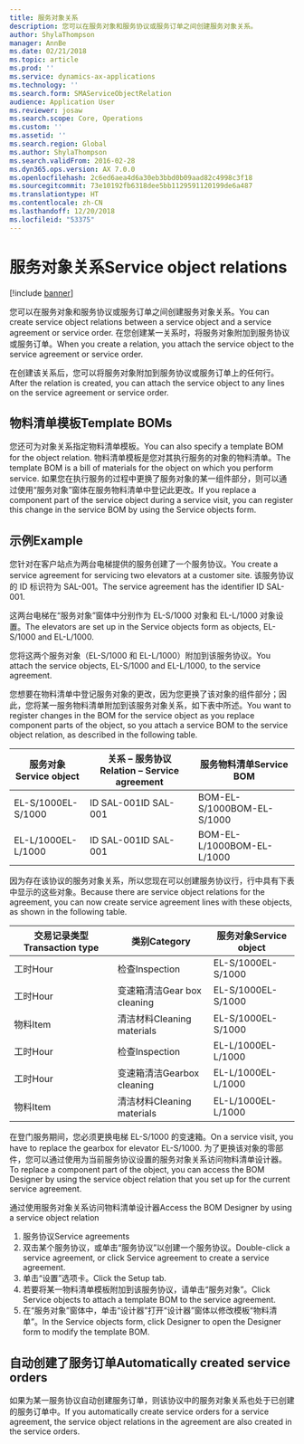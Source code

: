 ```yaml
---
title: 服务对象关系
description: 您可以在服务对象和服务协议或服务订单之间创建服务对象关系。
author: ShylaThompson
manager: AnnBe
ms.date: 02/21/2018
ms.topic: article
ms.prod: ''
ms.service: dynamics-ax-applications
ms.technology: ''
ms.search.form: SMAServiceObjectRelation
audience: Application User
ms.reviewer: josaw
ms.search.scope: Core, Operations
ms.custom: ''
ms.assetid: ''
ms.search.region: Global
ms.author: ShylaThompson
ms.search.validFrom: 2016-02-28
ms.dyn365.ops.version: AX 7.0.0
ms.openlocfilehash: 2c6ed6aea4d6a30eb3bbd0b09aad82c4998c3f18
ms.sourcegitcommit: 73e10192fb6318dee5bb1129591120199de6a487
ms.translationtype: HT
ms.contentlocale: zh-CN
ms.lasthandoff: 12/20/2018
ms.locfileid: "53375"
---
```

# <a name="service-object-relations"></a><span data-ttu-id="93671-103">服务对象关系</span><span class="sxs-lookup"><span data-stu-id="93671-103">Service object relations</span></span> 

[!include [banner](../includes/banner.md)]

<span data-ttu-id="93671-104">您可以在服务对象和服务协议或服务订单之间创建服务对象关系。</span><span class="sxs-lookup"><span data-stu-id="93671-104">You can create service object relations between a service object and a service agreement or service order.</span></span> <span data-ttu-id="93671-105">在您创建某一关系时，将服务对象附加到服务协议或服务订单。</span><span class="sxs-lookup"><span data-stu-id="93671-105">When you create a relation, you attach the service object to the service agreement or service order.</span></span>

<span data-ttu-id="93671-106">在创建该关系后，您可以将服务对象附加到服务协议或服务订单上的任何行。</span><span class="sxs-lookup"><span data-stu-id="93671-106">After the relation is created, you can attach the service object to any lines on the service agreement or service order.</span></span>

## <a name="template-boms"></a><span data-ttu-id="93671-107">物料清单模板</span><span class="sxs-lookup"><span data-stu-id="93671-107">Template BOMs</span></span>

<span data-ttu-id="93671-108">您还可为对象关系指定物料清单模板。</span><span class="sxs-lookup"><span data-stu-id="93671-108">You can also specify a template BOM for the object relation.</span></span> <span data-ttu-id="93671-109">物料清单模板是您对其执行服务的对象的物料清单。</span><span class="sxs-lookup"><span data-stu-id="93671-109">The template BOM is a bill of materials for the object on which you perform service.</span></span> <span data-ttu-id="93671-110">如果您在执行服务的过程中更换了服务对象的某一组件部分，则可以通过使用“服务对象”窗体在服务物料清单中登记此更改。</span><span class="sxs-lookup"><span data-stu-id="93671-110">If you replace a component part of the service object during a service visit, you can register this change in the service BOM by using the Service objects form.</span></span>

## <a name="example"></a><span data-ttu-id="93671-111">示例</span><span class="sxs-lookup"><span data-stu-id="93671-111">Example</span></span>

<span data-ttu-id="93671-112">您针对在客户站点为两台电梯提供的服务创建了一个服务协议。</span><span class="sxs-lookup"><span data-stu-id="93671-112">You create a service agreement for servicing two elevators at a customer site.</span></span>
<span data-ttu-id="93671-113">该服务协议的 ID 标识符为 SAL-001。</span><span class="sxs-lookup"><span data-stu-id="93671-113">The service agreement has the identifier ID SAL-001.</span></span>

<span data-ttu-id="93671-114">这两台电梯在“服务对象”窗体中分别作为 EL-S/1000 对象和 EL-L/1000 对象设置。</span><span class="sxs-lookup"><span data-stu-id="93671-114">The elevators are set up in the Service objects form as objects, EL-S/1000 and EL-L/1000.</span></span>

<span data-ttu-id="93671-115">您将这两个服务对象（EL-S/1000 和 EL-L/1000）附加到该服务协议。</span><span class="sxs-lookup"><span data-stu-id="93671-115">You attach the service objects, EL-S/1000 and EL-L/1000, to the service agreement.</span></span>

<span data-ttu-id="93671-116">您想要在物料清单中登记服务对象的更改，因为您更换了该对象的组件部分；因此，您将某一服务物料清单附加到该服务对象关系，如下表中所述。</span><span class="sxs-lookup"><span data-stu-id="93671-116">You want to register changes in the BOM for the service object as you replace component parts of the object, so you attach a service BOM to the service object relation, as described in the following table.</span></span>

| <span data-ttu-id="93671-117">服务对象</span><span class="sxs-lookup"><span data-stu-id="93671-117">Service object</span></span> | <span data-ttu-id="93671-118">关系 – 服务协议</span><span class="sxs-lookup"><span data-stu-id="93671-118">Relation – Service agreement</span></span> | <span data-ttu-id="93671-119">服务物料清单</span><span class="sxs-lookup"><span data-stu-id="93671-119">Service BOM</span></span>   |
|----------------|------------------------------|---------------|
| <span data-ttu-id="93671-120">EL-S/1000</span><span class="sxs-lookup"><span data-stu-id="93671-120">EL-S/1000</span></span>      | <span data-ttu-id="93671-121">ID SAL-001</span><span class="sxs-lookup"><span data-stu-id="93671-121">ID SAL-001</span></span>                   | <span data-ttu-id="93671-122">BOM-EL-S/1000</span><span class="sxs-lookup"><span data-stu-id="93671-122">BOM-EL-S/1000</span></span> |
| <span data-ttu-id="93671-123">EL-L/1000</span><span class="sxs-lookup"><span data-stu-id="93671-123">EL-L/1000</span></span>      | <span data-ttu-id="93671-124">ID SAL-001</span><span class="sxs-lookup"><span data-stu-id="93671-124">ID SAL-001</span></span>                   | <span data-ttu-id="93671-125">BOM-EL-L/1000</span><span class="sxs-lookup"><span data-stu-id="93671-125">BOM-EL-L/1000</span></span> |

<span data-ttu-id="93671-126">因为存在该协议的服务对象关系，所以您现在可以创建服务协议行，行中具有下表中显示的这些对象。</span><span class="sxs-lookup"><span data-stu-id="93671-126">Because there are service object relations for the agreement, you can now create service agreement lines with these objects, as shown in the following table.</span></span>

| <span data-ttu-id="93671-127">交易记录类型</span><span class="sxs-lookup"><span data-stu-id="93671-127">Transaction type</span></span> | <span data-ttu-id="93671-128">类别</span><span class="sxs-lookup"><span data-stu-id="93671-128">Category</span></span>           | <span data-ttu-id="93671-129">服务对象</span><span class="sxs-lookup"><span data-stu-id="93671-129">Service object</span></span> |
|------------------|--------------------|----------------|
| <span data-ttu-id="93671-130">工时</span><span class="sxs-lookup"><span data-stu-id="93671-130">Hour</span></span>             | <span data-ttu-id="93671-131">检查</span><span class="sxs-lookup"><span data-stu-id="93671-131">Inspection</span></span>         | <span data-ttu-id="93671-132">EL-S/1000</span><span class="sxs-lookup"><span data-stu-id="93671-132">EL-S/1000</span></span>      |
| <span data-ttu-id="93671-133">工时</span><span class="sxs-lookup"><span data-stu-id="93671-133">Hour</span></span>             | <span data-ttu-id="93671-134">变速箱清洁</span><span class="sxs-lookup"><span data-stu-id="93671-134">Gear box cleaning</span></span>  | <span data-ttu-id="93671-135">EL-S/1000</span><span class="sxs-lookup"><span data-stu-id="93671-135">EL-S/1000</span></span>      |
| <span data-ttu-id="93671-136">物料</span><span class="sxs-lookup"><span data-stu-id="93671-136">Item</span></span>             | <span data-ttu-id="93671-137">清洁材料</span><span class="sxs-lookup"><span data-stu-id="93671-137">Cleaning materials</span></span> | <span data-ttu-id="93671-138">EL-S/1000</span><span class="sxs-lookup"><span data-stu-id="93671-138">EL-S/1000</span></span>      |
| <span data-ttu-id="93671-139">工时</span><span class="sxs-lookup"><span data-stu-id="93671-139">Hour</span></span>             | <span data-ttu-id="93671-140">检查</span><span class="sxs-lookup"><span data-stu-id="93671-140">Inspection</span></span>         | <span data-ttu-id="93671-141">EL-L/1000</span><span class="sxs-lookup"><span data-stu-id="93671-141">EL-L/1000</span></span>      |
| <span data-ttu-id="93671-142">工时</span><span class="sxs-lookup"><span data-stu-id="93671-142">Hour</span></span>             | <span data-ttu-id="93671-143">变速箱清洁</span><span class="sxs-lookup"><span data-stu-id="93671-143">Gearbox cleaning</span></span>   | <span data-ttu-id="93671-144">EL-L/1000</span><span class="sxs-lookup"><span data-stu-id="93671-144">EL-L/1000</span></span>      |
| <span data-ttu-id="93671-145">物料</span><span class="sxs-lookup"><span data-stu-id="93671-145">Item</span></span>             | <span data-ttu-id="93671-146">清洁材料</span><span class="sxs-lookup"><span data-stu-id="93671-146">Cleaning materials</span></span> | <span data-ttu-id="93671-147">EL-L/1000</span><span class="sxs-lookup"><span data-stu-id="93671-147">EL-L/1000</span></span>      |

<span data-ttu-id="93671-148">在登门服务期间，您必须更换电梯 EL-S/1000 的变速箱。</span><span class="sxs-lookup"><span data-stu-id="93671-148">On a service visit, you have to replace the gearbox for elevator EL-S/1000.</span></span> <span data-ttu-id="93671-149">为了更换该对象的零部件，您可以通过使用为当前服务协议设置的服务对象关系访问物料清单设计器。</span><span class="sxs-lookup"><span data-stu-id="93671-149">To replace a component part of the object, you can access the BOM Designer by using the service object relation that you set up for the current service agreement.</span></span>

<span data-ttu-id="93671-150">通过使用服务对象关系访问物料清单设计器</span><span class="sxs-lookup"><span data-stu-id="93671-150">Access the BOM Designer by using a service object relation</span></span>

1. <span data-ttu-id="93671-151">服务协议</span><span class="sxs-lookup"><span data-stu-id="93671-151">Service agreements</span></span>
2. <span data-ttu-id="93671-152">双击某个服务协议，或单击“服务协议”以创建一个服务协议。</span><span class="sxs-lookup"><span data-stu-id="93671-152">Double-click a service agreement, or click Service agreement to create a service agreement.</span></span>
3. <span data-ttu-id="93671-153">单击“设置”选项卡。</span><span class="sxs-lookup"><span data-stu-id="93671-153">Click the Setup tab.</span></span>
4. <span data-ttu-id="93671-154">若要将某一物料清单模板附加到该服务协议，请单击“服务对象”。</span><span class="sxs-lookup"><span data-stu-id="93671-154">Click Service objects to attach a template BOM to the service agreement.</span></span>
5. <span data-ttu-id="93671-155">在“服务对象”窗体中，单击“设计器”打开“设计器”窗体以修改模板“物料清单”。</span><span class="sxs-lookup"><span data-stu-id="93671-155">In the Service objects form, click Designer to open the Designer form to modify the template BOM.</span></span>

## <a name="automatically-created-service-orders"></a><span data-ttu-id="93671-156">自动创建了服务订单</span><span class="sxs-lookup"><span data-stu-id="93671-156">Automatically created service orders</span></span>

<span data-ttu-id="93671-157">如果为某一服务协议自动创建服务订单，则该协议中的服务对象关系也处于已创建的服务订单中。</span><span class="sxs-lookup"><span data-stu-id="93671-157">If you automatically create service orders for a service agreement, the service object relations in the agreement are also created in the service orders.</span></span>

